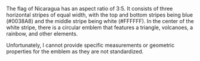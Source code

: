 The flag of Nicaragua has an aspect ratio of 3:5. It consists of three horizontal stripes of equal width, with the top and bottom stripes being blue (#0038A8) and the middle stripe being white (#FFFFFF). In the center of the white stripe, there is a circular emblem that features a triangle, volcanoes, a rainbow, and other elements.

Unfortunately, I cannot provide specific measurements or geometric properties for the emblem as they are not standardized.